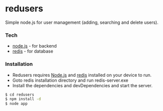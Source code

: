 # redusers
Simple node.js for user management (adding, searching and delete users).

### Tech
* [node.js](https://nodejs.org/en/) -  for backend
* [redis](https://redis.io/) - for database

### Installation

- Redusers requires [Node.js](https://nodejs.org/) and [redis](https://redis.io/) installed on your device to run.
- Goto redis installation directory and run redis-server.exe
- Install the dependencies and devDependencies and start the server.

```sh
$ cd redusers
$ npm install -d
$ node app
```